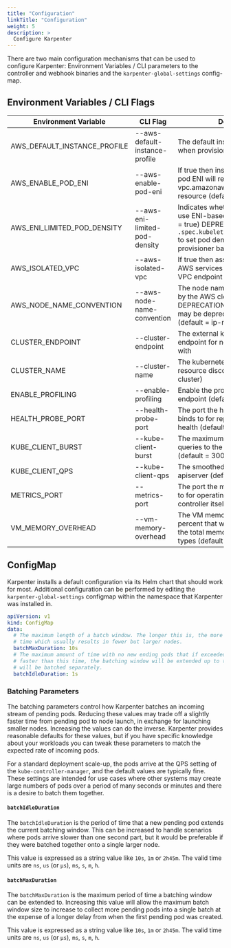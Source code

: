 ```yaml
---
title: "Configuration"
linkTitle: "Configuration"
weight: 5
description: >
  Configure Karpenter
---
```


There are two main configuration mechanisms that can be used to configure Karpenter: Environment Variables / CLI parameters to the controller and webhook binaries and the `karpenter-global-settings` config-map. 

## Environment Variables / CLI Flags

[comment]: <> (the content below is generated from hack/docs/configuration_gen_docs.go)

| Environment Variable | CLI Flag | Description |
|--|--|--|
| AWS_DEFAULT_INSTANCE_PROFILE | \-\-aws-default-instance-profile | The default instance profile to use when provisioning nodes in AWS|
| AWS_ENABLE_POD_ENI | \-\-aws-enable-pod-eni | If true then instances that support pod ENI will report a vpc.amazonaws.com/pod-eni resource (default = false)|
| AWS_ENI_LIMITED_POD_DENSITY | \-\-aws-eni-limited-pod-density | Indicates whether new nodes should use ENI-based pod density (default = true) DEPRECATED: Use `.spec.kubeletConfiguration.maxPods` to set pod density on a per-provisioner basis|
| AWS_ISOLATED_VPC | \-\-aws-isolated-vpc | If true then assume we can't reach AWS services which don't have a VPC endpoint (default = false)|
| AWS_NODE_NAME_CONVENTION | \-\-aws-node-name-convention | The node naming convention used by the AWS cloud provider. DEPRECATION WARNING: this field may be deprecated at any time (default = ip-name)|
| CLUSTER_ENDPOINT | \-\-cluster-endpoint | The external kubernetes cluster endpoint for new nodes to connect with|
| CLUSTER_NAME | \-\-cluster-name | The kubernetes cluster name for resource discovery (default = karp-cluster)|
| ENABLE_PROFILING | \-\-enable-profiling | Enable the profiling on the metric endpoint (default = false)|
| HEALTH_PROBE_PORT | \-\-health-probe-port | The port the health probe endpoint binds to for reporting controller health (default = 8081)|
| KUBE_CLIENT_BURST | \-\-kube-client-burst | The maximum allowed burst of queries to the kube-apiserver (default = 300)|
| KUBE_CLIENT_QPS | \-\-kube-client-qps | The smoothed rate of qps to kube-apiserver (default = 200)|
| METRICS_PORT | \-\-metrics-port | The port the metric endpoint binds to for operating metrics about the controller itself (default = 8080)|
| VM_MEMORY_OVERHEAD | \-\-vm-memory-overhead | The VM memory overhead as a percent that will be subtracted from the total memory for all instance types (default = 0.075)|

[comment]: <> (end docs generated content from hack/docs/configuration_gen_docs.go)

## ConfigMap

Karpenter installs a default configuration via its Helm chart that should work for most.  Additional configuration can be performed by editing the `karpenter-global-settings` configmap within the namespace that Karpenter was installed in.

```yaml
apiVersion: v1
kind: ConfigMap
data:
  # The maximum length of a batch window. The longer this is, the more pods we can consider for provisioning at one
  # time which usually results in fewer but larger nodes.
  batchMaxDuration: 10s
  # The maximum amount of time with no new ending pods that if exceeded ends the current batching window. If pods arrive
  # faster than this time, the batching window will be extended up to the maxDuration. If they arrive slower, the pods
  # will be batched separately.
  batchIdleDuration: 1s
```

### Batching Parameters

The batching parameters control how Karpenter batches an incoming stream of pending pods.  Reducing these values may trade off a slightly faster time from pending pod to node launch, in exchange for launching smaller nodes.  Increasing the values can do the inverse.  Karpenter provides reasonable defaults for these values, but if you have specific knowledge about your workloads you can tweak these parameters to match the expected rate of incoming pods.

For a standard deployment scale-up, the pods arrive at the QPS setting of the `kube-controller-manager`, and the default values are typically fine.  These settings are intended for use cases where other systems may create large numbers of pods over a period of many seconds or minutes and there is a desire to batch them together.

#### `batchIdleDuration`

The `batchIdleDuration` is the period of time that a new pending pod extends the current batching window. This can be increased to handle scenarios where pods arrive slower than one second part, but it would be preferable if they were batched together onto a single larger node.   

This value is expressed as a string value like `10s`, `1m` or `2h45m`. The valid time units are `ns`, `us` (or `µs`), `ms`, `s`, `m`, `h`.

#### `batchMaxDuration`

The `batchMaxDuration` is the maximum period of time a batching window can be extended to. Increasing this value will allow the maximum batch window size to increase to collect more pending pods into a single batch at the expense of a longer delay from when the first pending pod was created. 

This value is expressed as a string value like `10s`, `1m` or `2h45m`. The valid time units are `ns`, `us` (or `µs`), `ms`, `s`, `m`, `h`.

